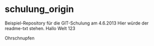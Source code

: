 schulung_origin
===============
Beispiel-Repository für die GIT-Schulung am 4.6.2013
Hier würde der readme-txt stehen.
Hallo Welt 123

Ohrschnupfen